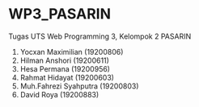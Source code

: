 # WP3_PASARIN
Tugas UTS Web Programming 3, Kelompok 2 PASARIN
1. Yocxan Maximilian (19200806)
2. Hilman Anshori (19200611)
3. Hesa Permana (19200956)
4. Rahmat Hidayat (19200603)
5. Muh.Fahrezi Syahputra (19200803)
6. David Roya (19200883)
